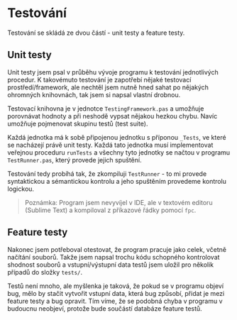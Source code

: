 # Testování

Testování se skládá ze dvou částí - unit testy a feature testy.


## Unit testy

Unit testy jsem psal v průběhu vývoje programu k testování jednotlivých procedur. K takovémuto testování je zapotřebí nějaké testovací prostředí/framework, ale nechtěl jsem nutně hned sahat po nějakých ohromných knihovnách, tak jsem si napsal vlastní drobnou.

Testovací knihovna je v jednotce `TestingFramework.pas` a umožňuje porovnávat hodnoty a při neshodě vypsat nějakou hezkou chybu. Navíc umožňuje pojmenovat skupinu testů (test suite).

Každá jednotka má k sobě připojenou jednotku s příponou `_Tests`, ve které se nacházejí právě unit testy. Každá tato jednotka musí implementovat veřejnou proceduru `runTests` a všechny tyto jednotky se načtou v programu `TestRunner.pas`, který provede jejich spuštění.

Testování tedy probíhá tak, že zkompiluji `TestRunner` - to mi provede syntaktickou a sémantickou kontrolu a jeho spuštěním provedeme kontrolu logickou.

> Poznámka: Program jsem nevyvíjel v IDE, ale v textovém editoru (Sublime Text) a kompiloval z příkazové řádky pomocí `fpc`.


## Feature testy

Nakonec jsem potřeboval otestovat, že program pracuje jako celek, včetně načítání souborů. Takže jsem napsal trochu kódu schopného kontrolovat shodnost souborů a vstupní/výstupní data testů jsem uložil pro několik případů do složky `tests/`.

Testů není mnoho, ale myšlenka je taková, že pokud se v programu objeví bug, mělo by stačit vytvořit vstupní data, která bug způsobí, přidat je mezi feature testy a bug opravit. Tím víme, že se podobná chyba v programu v budoucnu neobjeví, protože bude součástí databáze feature testů.